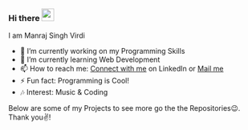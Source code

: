 ### Hi there <img src="https://raw.githubusercontent.com/MartinHeinz/MartinHeinz/master/wave.gif" width="25px">

<!--
**Manraj29/Manraj29** is a ✨ _special_ ✨ repository because its `README.md` (this file) appears on your GitHub profile.-->

I am Manraj Singh Virdi

- 🔭 I’m currently working on my Programming Skills
- 🌱 I’m currently learning Web Development
- 📫 How to reach me: <a href="https://www.linkedin.com/in/manraj-singh-virdi-44aa451b2/detail/">Connect with me</a> on LinkedIn or <a href = "mailto:virdimanajsingh9@gmail.com">Mail me</a>
- ⚡ Fun fact: Programming is Cool!
- 🎶 Interest: Music & Coding

<!-- <p>
 <img src="https://user-images.githubusercontent.com/61323049/110215282-de210200-7ece-11eb-865f-f769bbe6c1b7.jpg" width="350px" top="50px">
</p>
 -->
 
 Below are some of my Projects to see more go the the Repositories😉.
 <br>Thank you✌!


